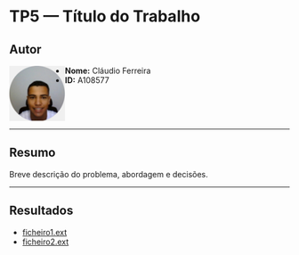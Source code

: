 # TP5 — Título do Trabalho

## Autor
<img src="../img/perfil.jpg" alt="Foto de perfil" width="100" align="left">

- **Nome:** Cláudio Ferreira  
- **ID:** A108577  

<br clear="left"/>

---

## Resumo
Breve descrição do problema, abordagem e decisões.

---

## Resultados
- [ficheiro1.ext](ficheiro1.ext)  
- [ficheiro2.ext](ficheiro2.ext)
